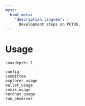 ```yaml
---
myst:
  html_meta:
    "description lang=en": |
      Development steps on POTOS.
---
```


# Usage


```{toctree}
:maxdepth: 1

config
committee
explorer_usage
wallet_usage
remix_usage
hardhat_usage
run_observer
```
